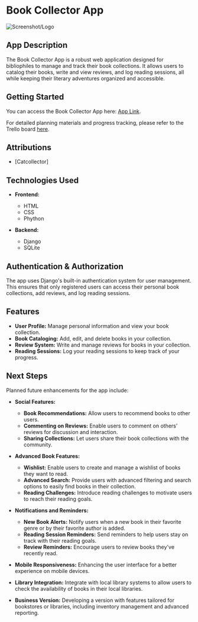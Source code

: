 # Book Collector App

![Screenshot/Logo]()

## App Description

The Book Collector App is a robust web application designed for bibliophiles to manage and track their book collections. It allows users to catalog their books, write and view reviews, and log reading sessions, all while keeping their literary adventures organized and accessible.

## Getting Started

You can access the Book Collector App here: [App Link]().

For detailed planning materials and progress tracking, please refer to the Trello board [here](https://trello.com/b/WfVZKZYX/book-collector).

## Attributions

- [Catcollector]

## Technologies Used

- **Frontend:**
  - HTML
  - CSS
  - Phython

- **Backend:**
  - Django
  - SQLite 

## Authentication & Authorization

The app uses Django's built-in authentication system for user management. This ensures that only registered users can access their personal book collections, add reviews, and log reading sessions.

## Features

- **User Profile:** Manage personal information and view your book collection.
- **Book Cataloging:** Add, edit, and delete books in your collection.
- **Review System:** Write and manage reviews for books in your collection.
- **Reading Sessions:** Log your reading sessions to keep track of your progress.

## Next Steps

Planned future enhancements for the app include:

- **Social Features:**
  - **Book Recommendations:** Allow users to recommend books to other users.
  - **Commenting on Reviews:** Enable users to comment on others’ reviews for discussion and interaction.
  - **Sharing Collections:** Let users share their book collections with the community.

- **Advanced Book Features:**
  - **Wishlist:** Enable users to create and manage a wishlist of books they want to read.
  - **Advanced Search:** Provide users with advanced filtering and search options to easily find books in their collection.
  - **Reading Challenges:** Introduce reading challenges to motivate users to reach their reading goals.

- **Notifications and Reminders:**
  - **New Book Alerts:** Notify users when a new book in their favorite genre or by their favorite author is added.
  - **Reading Session Reminders:** Send reminders to help users stay on track with their reading goals.
  - **Review Reminders:** Encourage users to review books they've recently read.

- **Mobile Responsiveness:** Enhancing the user interface for a better experience on mobile devices.
- **Library Integration:** Integrate with local library systems to allow users to check the availability of books in their local libraries.

- **Business Version:** Developing a version with features tailored for bookstores or libraries, including inventory management and advanced reporting.

